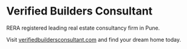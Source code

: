 # Verified Builders Consultant

RERA registered leading real estate consultancy firm in Pune.

Visit [verifiedbuildersconsultant.com](https://verifiedbuildersconsultant.com) and find your dream home today.
